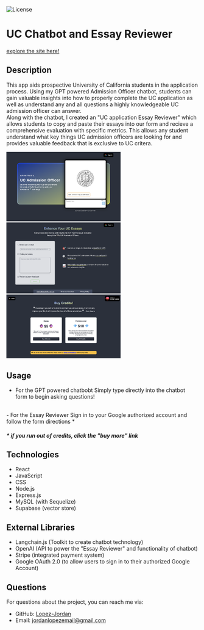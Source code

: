 ![License](https://img.shields.io/badge/license-MIT-brightgreen)

# UC Chatbot and Essay Reviewer

[explore the site here!](https://infinite-thicket-94821-c40c39ef6cfc.herokuapp.com/)

## Description

This app aids prospective University of California students in the application process. Using my GPT powered Admission Officer chatbot, students can gain valuable insights into how to properly complete the UC application as well as understand any and all questions a highly knowledgeable UC admission officer can answer. 
<br>
Along with the chatbot, I created an "UC application Essay Reviewer" which allows students to copy and paste their essays into our form and recieve a comprehensive evaluation with specific metrics. This allows any student understand what key things UC admission officers are looking for and provides valuable feedback that is exclusive to UC critera. 


<img src="./client/public/home.png" alt="Homepage" width="300">
<img src="./client/public/home2.png" alt="Login page" width="300">
<img src="./client/public/home3.png" alt="Dashboard" width="300">

## Usage

- For the GPT powered chatbobt
Simply type directly into the chatbot form to begin asking questions!
<br>
- For the Essay Reviewer
Sign in to your Google authorized account and follow the form directions *
<br>
<h5>* if you run out of credits, click the "buy more" link</h5>

## Technologies

- React
- JavaScript
- CSS
- Node.js
- Express.js
- MySQL (with Sequelize)
- Supabase (vector store)

## External Libraries

- Langchain.js (Toolkit to create chatbot technology)
- OpenAI (API to power the "Essay Reviewer" and functionality of chatbot)
- Stripe (integrated payment system)
- Google OAuth 2.0 (to allow users to sign in to their authorized Google Account)



## Questions
For questions about the project, you can reach me via:
- GitHub: [Lopez-Jordan](https://github.com/Lopez-Jordan)
- Email: jordanlopezemail@gmail.com
